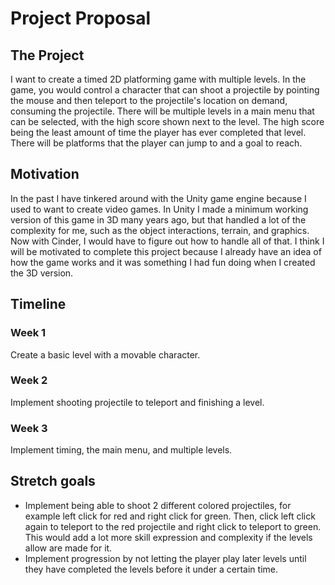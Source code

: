 # Project Proposal
## The Project
I want to create a timed 2D platforming game with multiple levels. In the game, you
would control a character that can shoot a projectile by pointing the mouse and then teleport to the
projectile's location on demand, consuming the projectile. There will be multiple
levels in a main menu that can be selected, with the high score shown next to the
level. The high score being the least amount of time the player has ever completed
that level. There will be platforms that the player can jump to and a goal to reach.
## Motivation
In the past I have tinkered around with the Unity game engine because I used to want
to create video games. In Unity I made a minimum working version of this game in 3D many
years ago, but that handled a lot of the complexity for me, such as the object interactions,
terrain, and graphics. Now with Cinder, I would have to figure out how to handle all of that.
I think I will be motivated to complete this project because I already have an idea of how the game works
and it was something I had fun doing when I created the 3D version.
## Timeline
### Week 1
Create a basic level with a movable character.
### Week 2
Implement shooting projectile to teleport and finishing a level.
### Week 3
Implement timing, the main menu, and multiple levels.

## Stretch goals
- Implement being able to shoot 2 different colored projectiles, for example
left click for red and right click for green. Then, click left click again to teleport
to the red projectile and right click to teleport to green. This would add a lot more skill
expression and complexity if the levels allow are made for it.
- Implement progression by not letting the player play later levels until they have completed
the levels before it under a certain time.